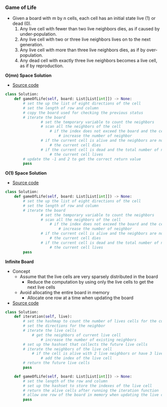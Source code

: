 ### Game of Life
- Given a board with m by n cells, each cell has an initial state live (1) or dead (0).
    1. Any live cell with fewer than two live neighbors dies, as if caused by under-population.
    2. Any live cell with two or three live neighbors lives on to the next generation.
    3. Any live cell with more than three live neighbors dies, as if by over-population.
    4. Any dead cell with exactly three live neighbors becomes a live cell, as if by reproduction.

**O(mn) Space Solution**
- [Source code](source/Space1.py)
```python
class Solution:
    def gameOfLife(self, board: List[List[int]]) -> None:
        # set the up the list of eight directions of the cell
        # set the length of row and column 
        # copy the board used for checking the previous status
        # iterate the board
                # set the temporary variable to count the neighbors
                # scan all the neighbors of the cell
                    # if the index does not exceed the board and the cells are alive
                        # increase the number of neighbor
                # if the current cell is alive and the neighbors are not 2 or 3
                    # the current cell dies
                # if the current cell is dead and the total number of neighbors are 3
                    # the current cell lives
        # update the -1 and 2 to get the correct return value
        pass
```

**O(1) Space Solution**
- [Source code](source/Space2.py)

```python
class Solution:
    def gameOfLife(self, board: List[List[int]]) -> None:
        # set the up the list of eight directions of the cell
        # set the length of row and column 
        # iterate the board
                # set the temporary variable to count the neighbors
                # scan all the neighbors of the cell
                    # if the index does not exceed the board and the cells are alive
                        # increase the number of neighbor
                # if the current cell is alive and the neighbors are not 2 or 3
                    # the current cell dies
                # if the current cell is dead and the total number of neighbors are 3
                    # the current cell lives
        pass
```


**Infinite Board**
- Concept
    - Assume that the live cells are very sparsely distributed in the board
        - Reduce the computation by using only the live cells to get the next live cells
    - Avoid allocating the entire board in memory 
        - Allocate one row at a time when updating the board
- [Source code](source/Infinite.py)

```python 
class Solution:
    def iteration(self, live):
        # set the hashmap to count the number of lives cells for the current cell
        # set the directions for the neighbor
        # iterate the live cells
            # get the neighbors of current live cell
                # increase the number of existing neighbors
        # set up the hashset that collects the future live cells 
        # iterate the neighbors of the live cell 
            # if the cell is alive with 2 live neighbors or have 3 live neighbors
                # add the index of the live cell
        # return the future live cells
        pass

    def gameOfLife(self, board: List[List[int]]) -> None:
        # set the length of the row and column
        # set up the hashset to store the indexes of the live cell
        # return the alive cells after running the iteration function
        # allow one row of the board in memory when updating the live cell
        pass
```

